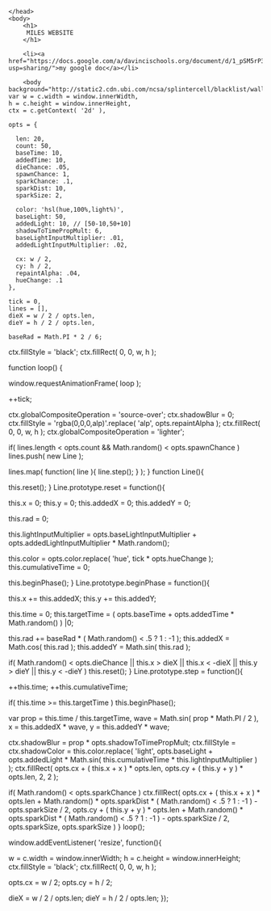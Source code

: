 <!doctype html>
 

<html lang="en">
    <head>
		<link rel="stylesheet" type="text/css" href=".css.css" />
    	<meta charset="utf-8">
    	<title>MILES'S WEBSITE</title>
		
    </head>
    <body>
    	<h1>
         MILES WEBSITE
    	</h1>
	
		<li><a href="https://docs.google.com/a/davincischools.org/document/d/1_pSM5rP3Ao9UfN7UoFIaSXDYXtN6BiAMVOe94059tmc/edit?usp=sharing/">my google doc</a></li>
		
		<body background="http://static2.cdn.ubi.com/ncsa/splintercell/blacklist/wallpaper/SvM_1366x768.jpg">
	var w = c.width = window.innerWidth,
    h = c.height = window.innerHeight,
    ctx = c.getContext( '2d' ),
    
    opts = {
      
      len: 20,
      count: 50,
      baseTime: 10,
      addedTime: 10,
      dieChance: .05,
      spawnChance: 1,
      sparkChance: .1,
      sparkDist: 10,
      sparkSize: 2,
      
      color: 'hsl(hue,100%,light%)',
      baseLight: 50,
      addedLight: 10, // [50-10,50+10]
      shadowToTimePropMult: 6,
      baseLightInputMultiplier: .01,
      addedLightInputMultiplier: .02,
      
      cx: w / 2,
      cy: h / 2,
      repaintAlpha: .04,
      hueChange: .1
    },
    
    tick = 0,
    lines = [],
    dieX = w / 2 / opts.len,
    dieY = h / 2 / opts.len,
    
    baseRad = Math.PI * 2 / 6;
    
ctx.fillStyle = 'black';
ctx.fillRect( 0, 0, w, h );

function loop() {
  
  window.requestAnimationFrame( loop );
  
  ++tick;
  
  ctx.globalCompositeOperation = 'source-over';
  ctx.shadowBlur = 0;
  ctx.fillStyle = 'rgba(0,0,0,alp)'.replace( 'alp', opts.repaintAlpha );
  ctx.fillRect( 0, 0, w, h );
  ctx.globalCompositeOperation = 'lighter';
  
  if( lines.length < opts.count && Math.random() < opts.spawnChance )
    lines.push( new Line );
  
  lines.map( function( line ){ line.step(); } );
}
function Line(){
  
  this.reset();
}
Line.prototype.reset = function(){
  
  this.x = 0;
  this.y = 0;
  this.addedX = 0;
  this.addedY = 0;
  
  this.rad = 0;
  
  this.lightInputMultiplier = opts.baseLightInputMultiplier + opts.addedLightInputMultiplier * Math.random();
  
  this.color = opts.color.replace( 'hue', tick * opts.hueChange );
  this.cumulativeTime = 0;
  
  this.beginPhase();
}
Line.prototype.beginPhase = function(){
  
  this.x += this.addedX;
  this.y += this.addedY;
  
  this.time = 0;
  this.targetTime = ( opts.baseTime + opts.addedTime * Math.random() ) |0;
  
  this.rad += baseRad * ( Math.random() < .5 ? 1 : -1 );
  this.addedX = Math.cos( this.rad );
  this.addedY = Math.sin( this.rad );
  
  if( Math.random() < opts.dieChance || this.x > dieX || this.x < -dieX || this.y > dieY || this.y < -dieY )
    this.reset();
}
Line.prototype.step = function(){
  
  ++this.time;
  ++this.cumulativeTime;
  
  if( this.time >= this.targetTime )
    this.beginPhase();
  
  var prop = this.time / this.targetTime,
      wave = Math.sin( prop * Math.PI / 2  ),
      x = this.addedX * wave,
      y = this.addedY * wave;
  
  ctx.shadowBlur = prop * opts.shadowToTimePropMult;
  ctx.fillStyle = ctx.shadowColor = this.color.replace( 'light', opts.baseLight + opts.addedLight * Math.sin( this.cumulativeTime * this.lightInputMultiplier ) );
  ctx.fillRect( opts.cx + ( this.x + x ) * opts.len, opts.cy + ( this.y + y ) * opts.len, 2, 2 );
  
  if( Math.random() < opts.sparkChance )
    ctx.fillRect( opts.cx + ( this.x + x ) * opts.len + Math.random() * opts.sparkDist * ( Math.random() < .5 ? 1 : -1 ) - opts.sparkSize / 2, opts.cy + ( this.y + y ) * opts.len + Math.random() * opts.sparkDist * ( Math.random() < .5 ? 1 : -1 ) - opts.sparkSize / 2, opts.sparkSize, opts.sparkSize )
}
loop();

window.addEventListener( 'resize', function(){
  
  w = c.width = window.innerWidth;
  h = c.height = window.innerHeight;
  ctx.fillStyle = 'black';
  ctx.fillRect( 0, 0, w, h );
  
  opts.cx = w / 2;
  opts.cy = h / 2;
  
  dieX = w / 2 / opts.len;
  dieY = h / 2 / opts.len;
});
